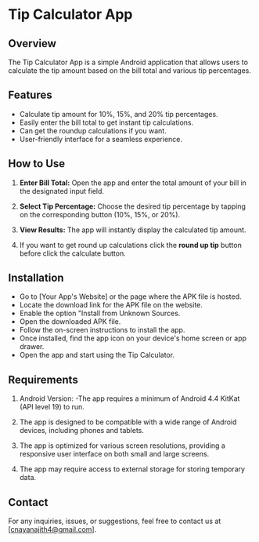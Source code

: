 # Tip Calculator App

## Overview

The Tip Calculator App is a simple Android application that allows users to calculate the tip amount based on the bill total and various tip percentages.

## Features

- Calculate tip amount for 10%, 15%, and 20% tip percentages.
- Easily enter the bill total to get instant tip calculations.
- Can get the roundup calculations if you want.
- User-friendly interface for a seamless experience.

## How to Use

1. **Enter Bill Total:** Open the app and enter the total amount of your bill in the designated input field.

2. **Select Tip Percentage:** Choose the desired tip percentage by tapping on the corresponding button (10%, 15%, or 20%).

3. **View Results:** The app will instantly display the calculated tip amount.

4. If you want to get round up calculations click the **round up tip** button before click the calculate button.

## Installation

* Go to [Your App's Website] or the page where the APK file is hosted.
* Locate the download link for the APK file on the website.
* Enable the option "Install from Unknown Sources.
* Open the downloaded APK file.
* Follow the on-screen instructions to install the app.
* Once installed, find the app icon on your device's home screen or app drawer.
* Open the app and start using the Tip Calculator.

## Requirements

1. Android Version:
    -The app requires a minimum of Android 4.4 KitKat (API level 19) to run.

2. The app is designed to be compatible with a wide range of Android devices, including phones and tablets.

3. The app is optimized for various screen resolutions, providing a responsive user interface on both small and large screens.

4. The app may require access to external storage for storing temporary data.


## Contact

For any inquiries, issues, or suggestions, feel free to contact us at [cnayanajith4@gmail.com].
